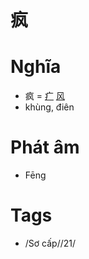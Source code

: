 # 疯

# Nghĩa
* 疯 = [疒](疒.md) [风](风.md)
* khùng, điên

# Phát âm
* Fēng

# Tags
* /Sơ cấp//21/

<script>window.HANZI_FIELD='疯';</script>
